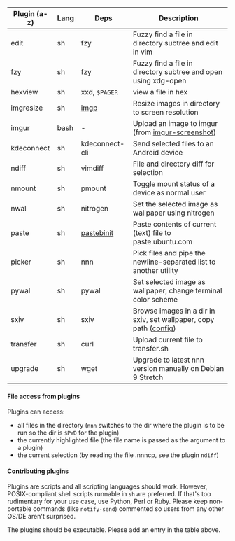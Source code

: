 | Plugin (a-z) | Lang | Deps | Description |
| --- | --- | --- | --- |
| edit | sh | fzy | Fuzzy find a file in directory subtree and edit in vim |
| fzy | sh | fzy | Fuzzy find a file in directory subtree and open using xdg-open |
| hexview | sh | xxd, `$PAGER` | view a file in hex |
| imgresize | sh | [imgp](https://github.com/jarun/imgp) | Resize images in directory to screen resolution |
| imgur | bash | - | Upload an image to imgur (from [imgur-screenshot](https://github.com/jomo/imgur-screenshot)) |
| kdeconnect | sh | kdeconnect-cli | Send selected files to an Android device |
| ndiff | sh | vimdiff | File and directory diff for selection |
| nmount | sh | pmount | Toggle mount status of a device as normal user |
| nwal | sh | nitrogen | Set the selected image as wallpaper using nitrogen |
| paste | sh | [pastebinit](https://launchpad.net/pastebinit) | Paste contents of current (text) file to paste.ubuntu.com |
| picker | sh | nnn | Pick files and pipe the newline-separated list to another utility |
| pywal | sh | pywal | Set selected image as wallpaper, change terminal color scheme |
| sxiv | sh | sxiv | Browse images in a dir in sxiv, set wallpaper, copy path ([config](https://wiki.archlinux.org/index.php/Sxiv#Assigning_keyboard_shortcuts))|
| transfer | sh | curl | Upload current file to transfer.sh |
| upgrade | sh | wget | Upgrade to latest nnn version manually on Debian 9 Stretch |

#### File access from plugins

Plugins can access:
- all files in the directory (`nnn` switches to the dir where the plugin is to be run so the dir is `$PWD` for the plugin)
- the currently highlighted file (the file name is passed as the argument to a plugin)
- the current selection (by reading the file .nnncp, see the plugin `ndiff`)

#### Contributing plugins

Plugins are scripts and all scripting languages should work. However, POSIX-compliant shell scripts runnable in `sh` are preferred. If that's too rudimentary for your use case, use Python, Perl or Ruby. Please keep non-portable commands (like `notify-send`) commented so users from any other OS/DE aren't surprised.

The plugins should be executable. Please add an entry in the table above.
